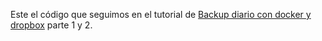 Este el código que seguimos en el tutorial de [Backup diario con docker y dropbox](http://harveydf.com/backup-diario-con-docker-y-dropbox-part-i) parte 1 y 2.